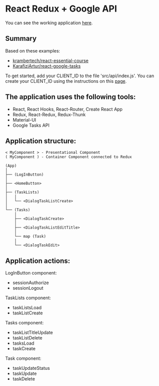 # React Redux + Google API
You can see the working application [here](https://romankamlykov.github.io/react_redux_google_tasks_api_app/).

## Summary
Based on these examples:
- [krambertech/react-essential-course](https://github.com/krambertech/react-essential-course/tree/master/06-real-world)
- [KarafiziArtur/react-google-tasks](https://github.com/KarafiziArtur/react-google-tasks)

To get started, add your CLIENT_ID to the file 'src/api/index.js'.
You can create your CLIENT_ID using the instructions on this [page](https://developers.google.com/tasks/quickstart/js).

## The application uses the following tools:</h3>
- React, React Hooks, React-Router, Create React App
- Redux, React-Redux, Redux-Thunk
- Material-UI
- Google Tasks API

## Application structure:
```
< MyComponent > - Presentational Component
( MyComponent ) - Container Component connected to Redux

(App)
│
├── (LogInButton)
│
├── <HomeButton>
│
├── (TaskLists)
│   │
│   └── <DialogTaskListCreate>
│
└── (Tasks)
    │
    ├── <DialogTaskCreate>
    │
    ├── <DialogTaskListEditTitle>
    │
    └── map (Task)
    │
    └── <DialogTaskEdit>
```
## Application actions:
LogInButton component:
- sessionAuthorize
- sessionLogout

TaskLists component:
- taskListsLoad
- taskListCreate

Tasks component:
- taskListTitleUpdate
- taskListDelete
- tasksLoad
- taskCreate

Task component:
- taskUpdateStatus
- taskUpdate
- taskDelete
